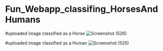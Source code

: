 # Fun_Webapp_classifing_HorsesAndHumans

#uploaded image classified as a Horse
![Screenshot (526)](https://user-images.githubusercontent.com/63925819/129844235-db432d1b-f268-4a97-a9f5-46b11abbe35e.png)

#uploaded image classified as a Human
![Screenshot (525)](https://user-images.githubusercontent.com/63925819/129844245-1f7c559d-9439-4ae4-b7b5-685078b8a468.png)
